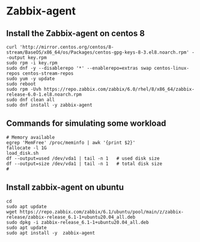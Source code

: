 # Zabbix-agent

## Install the Zabbix-agent on centos 8
```shell
curl 'http://mirror.centos.org/centos/8-stream/BaseOS/x86_64/os/Packages/centos-gpg-keys-8-3.el8.noarch.rpm' --output key.rpm
sudo rpm -i key.rpm 
sudo dnf -y --disablerepo '*' --enablerepo=extras swap centos-linux-repos centos-stream-repos
sudo yum -y update
sudo reboot
sudo rpm -Uvh https://repo.zabbix.com/zabbix/6.0/rhel/8/x86_64/zabbix-release-6.0-1.el8.noarch.rpm
sudo dnf clean all 
sudo dnf install -y zabbix-agent 
```
## Commands for simulating some workload
```shell
# Memory available
egrep 'MemFree' /proc/meminfo | awk '{print $2}'
fallocate -l 1G
load_disk.sh
df --output=used /dev/vda1 | tail -n 1   # used disk size
df --output=size /dev/vda1 | tail -n 1   # total disk size
#
```



## Install zabbix-agent on ubuntu 
```shell
cd
sudo apt update
wget https://repo.zabbix.com/zabbix/6.1/ubuntu/pool/main/z/zabbix-release/zabbix-release_6.1-1+ubuntu20.04_all.deb
sudo dpkg -i zabbix-release_6.1-1+ubuntu20.04_all.deb
sudo apt update
sudo apt install -y  zabbix-agent
```